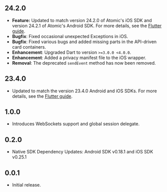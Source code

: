 ## 24.2.0
- **Feature:** Updated to match version 24.2.0 of Atomic's iOS SDK and version 24.2.1 of Atomic's Android SDK. For more details, see the [Flutter guide](https://documentation.atomic.io/sdks/flutter).
- **Bugfix**: Fixed occasional unexpected Exceptions in iOS.
- **Bugfix**: Fixed various bugs and added missing parts in the API-driven card containers.
- **Enhancement**: Upgraded Dart to version `>=3.0.0 <4.0.0`.
- **Enhancement**: Added a privacy manifest file to the iOS wrapper.
- **Removal**: The deprecated `sendEvent` method has now been removed.

## 23.4.0

* Updated to match the version 23.4.0 Android and iOS SDKs. For more details, see the [Flutter guide](https://documentation.atomic.io/sdks/flutter).

## 1.0.0

* Introduces WebSockets support and global session delegate.

## 0.2.0

* Native SDK Dependency Updates: Android SDK v0.18.1 and iOS SDK v0.25.1 

## 0.0.1

* Initial release.
